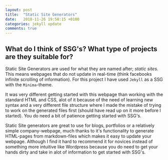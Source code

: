 ```yaml
---
layout: post
title:  "Static Site Generators"
date:   2018-11-26 19:58:15 +0100
categories: jekyll update
comments: true
---
```


## What do I think of SSG's? What type of projects are they suitable for? 


Static Site Generators are used for what they are named after; *static sites.* This means webpages that do not update in real-time (think facebooks infinite scrolling of information). For this project I have used `Jekyll` as a SSG with the `Minima`-theme. 

It was very different getting started with this webpage than working with the standard HTML and CSS, alot of it because of the need of learning new syntax and a very different file structure where I made the mistake of trying to work on the generated files first (should have read up on it more before I started). You do need a bit of patience getting started with SSG's.

Static Site generators are great to use for blogs, portfolios or a relatively simple company-webpage, much thanks to it's functionality to generate HTML-pages from markdown-files which makes it easy to update your webpage. Although I find it hard to recommend it for novices instead of something more intuitive like Wordpress because you do need to get your hands dirty and take in alot of information to get started with SSG's.
